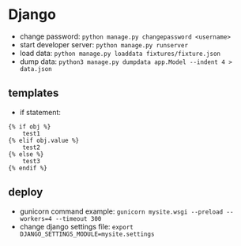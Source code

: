 # Django

* change password: `python manage.py changepassword <username>`
* start developer server: `python manage.py runserver`
* load data: `python manage.py loaddata fixtures/fixture.json`
* dump data: `python3 manage.py dumpdata app.Model --indent 4 > data.json`

## templates
* if statement:
```
{% if obj %}
    test1
{% elif obj.value %}
    test2 
{% else %}
    test3
{% endif %}
```

## deploy
* gunicorn command example: `gunicorn mysite.wsgi --preload --workers=4 --timeout 300`
* change django settings file: `export DJANGO_SETTINGS_MODULE=mysite.settings`
